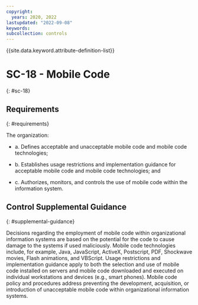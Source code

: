 ```yaml
---
copyright:
  years: 2020, 2022
lastupdated: "2022-09-08"
keywords: 
subcollection: controls
---
```


{{site.data.keyword.attribute-definition-list}}

# SC-18 - Mobile Code
{: #sc-18}

## Requirements
{: #requirements}

The organization:

- a. Defines acceptable and unacceptable mobile code and mobile code technologies;

- b. Establishes usage restrictions and implementation guidance for acceptable mobile code and mobile code technologies; and

- c. Authorizes, monitors, and controls the use of mobile code within the information system.

## Control Supplemental Guidance
{: #supplemental-guidance}

Decisions regarding the employment of mobile code within organizational information systems are based on the potential for the code to cause damage to the systems if used maliciously. Mobile code technologies include, for example, Java, JavaScript, ActiveX, Postscript, PDF, Shockwave movies, Flash animations, and VBScript. Usage restrictions and implementation guidance apply to both the selection and use of mobile code installed on servers and mobile code downloaded and executed on individual workstations and devices (e.g., smart phones). Mobile code policy and procedures address preventing the development, acquisition, or introduction of unacceptable mobile code within organizational information systems.


